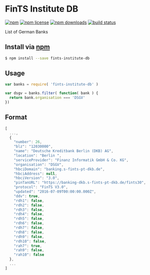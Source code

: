 # FinTS Institute DB
[![npm](https://img.shields.io/npm/v/fints-institute-db.svg?style=flat-square)](https://npmjs.com/package/fints-institute-db)
[![npm license](https://img.shields.io/npm/l/fints-institute-db.svg?style=flat-square)](https://npmjs.com/package/fints-institute-db)
[![npm downloads](https://img.shields.io/npm/dm/fints-institute-db.svg?style=flat-square)](https://npmjs.com/package/fints-institute-db)
[![build status](https://img.shields.io/travis/jhermsmeier/fints-institute-db/master.svg?style=flat-square)](https://travis-ci.org/jhermsmeier/fints-institute-db)

List of German Banks

## Install via [npm](https://npmjs.com)

```sh
$ npm install --save fints-institute-db
```

## Usage

```js
var banks = require( 'fints-institute-db' )
```

```js
var dsgv = banks.filter( function( bank ) {
  return bank.organisation === 'DSGV'
})
```

## Format

```js
[
  ...,
  {
    "number": 26,
    "blz": "12030000",
    "name": "Deutsche Kreditbank Berlin (DKB) AG",
    "location": "Berlin ",
    "serviceProvider": "Finanz Informatik GmbH & Co. KG",
    "organisation": "DSGV",
    "hbciDomain": "banking.s-fints-pt-dkb.de",
    "hbciAddress": null,
    "hbciVersion": "3.0",
    "pinTanURL": "https://banking-dkb.s-fints-pt-dkb.de/fints30",
    "protocol": "FinTS V3.0",
    "updated": "2016-07-09T00:00:00.000Z",
    "ddv": true,
    "rdh1": false,
    "rdh2": false,
    "rdh3": false,
    "rdh4": false,
    "rdh5": false,
    "rdh6": false,
    "rdh7": false,
    "rdh8": false,
    "rdh9": false,
    "rdh10": false,
    "rah7": true,
    "rah9": false,
    "rah10": false
  },
  ...
]
```
